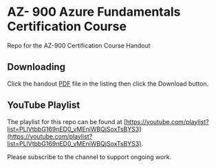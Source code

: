 # AZ- 900 Azure Fundamentals Certification Course
Repo for the AZ-900 Certification Course Handout

## Downloading

Click the handout [PDF](John%20Savill's%20AZ-900%20Azure%20Fundamentals%20Certification%20Course%20Handout.pdf) file in the listing then click the Download button.

## YouTube Playlist

The playlist for this repo can be found at [https://youtube.com/playlist?list=PLlVtbbG169nED0_vMEniWBQjSoxTsBYS3](https://youtube.com/playlist?list=PLlVtbbG169nED0_vMEniWBQjSoxTsBYS3).

Please subscribe to the channel to support ongoing work.
